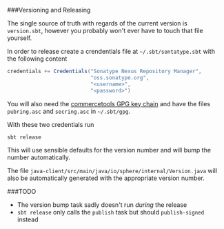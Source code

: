 ###Versioning and Releasing

The single source of truth with regards of the current version is `version.sbt`, however you probably won't ever
have to touch that file yourself.

In order to release create a crendentials file at `~/.sbt/sontatype.sbt` with the following content

```scala
credentials += Credentials("Sonatype Nexus Repository Manager",
                           "oss.sonatype.org",
                           "<username>",
                           "<password>")
```

You will also need the [commercetools GPG key chain](http://pgp.mit.edu:11371/pks/lookup?op=vindex&search=0x151A6F0B123D66A0)
and have the files `pubring.asc` and `secring.asc` in `~/.sbt/gpg`.

With these two credentials run

    sbt release

This will use sensible defaults for the version number and will bump the number automatically.

The file `java-client/src/main/java/io/sphere/internal/Version.java` will also be automatically
generated with the appropriate version number.

###TODO

* The version bump task sadly doesn't run _during_ the release
* `sbt release` only calls the `publish` task but should `publish-signed` instead

